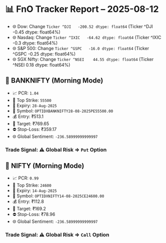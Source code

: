 # 📊 FnO Tracker Report – 2025-08-12
- 🌐 Dow: Change `Ticker
^DJI   -200.52
dtype: float64` (Ticker
^DJI   -0.45
dtype: float64%)
- 🌐 Nasdaq: Change `Ticker
^IXIC   -64.62
dtype: float64` (Ticker
^IXIC   -0.3
dtype: float64%)
- 🌐 S&P 500: Change `Ticker
^GSPC   -16.0
dtype: float64` (Ticker
^GSPC   -0.25
dtype: float64%)
- 🌐 SGX Nifty: Change `Ticker
^NSEI    44.55
dtype: float64` (Ticker
^NSEI    0.18
dtype: float64%)
## 📘 BANKNIFTY (Morning Mode)
- 📈 PCR: `1.04`
- 🔢 Top Strike: `55500`
- 📆 Expiry: `28-Aug-2025`
- 🎫 Symbol: `OPTIDXBANKNIFTY28-08-2025PE55500.00`
- 💰 Entry: ₹513.1
- 🎯 Target: ₹769.65
- ⛔ Stop-Loss: ₹359.17
- 🌐 Global Sentiment: `-236.58999999999997`
### Trade Signal: ⚠️ Global Risk ⇒ `Put` Option
## 📘 NIFTY (Morning Mode)
- 📈 PCR: `0.99`
- 🔢 Top Strike: `24600`
- 📆 Expiry: `14-Aug-2025`
- 🎫 Symbol: `OPTIDXNIFTY14-08-2025CE24600.00`
- 💰 Entry: ₹112.8
- 🎯 Target: ₹169.2
- ⛔ Stop-Loss: ₹78.96
- 🌐 Global Sentiment: `-236.58999999999997`
### Trade Signal: ⚠️ Global Risk ⇒ `Call` Option
